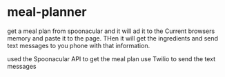# meal-planner
get a meal plan from spoonacular and it will ad it to the Current browsers memory and paste it to the page.  THen it will get the ingredients and send text messages to you phone with that information.

used the Spoonacular API to get the meal plan
use Twilio to send the text messages
